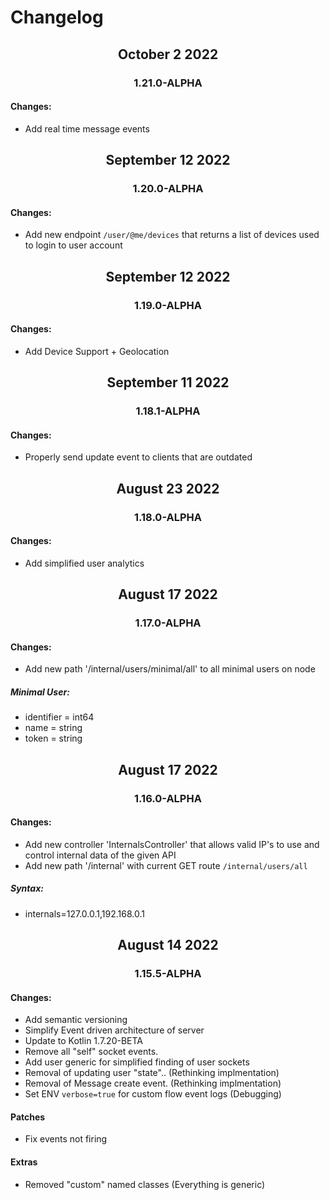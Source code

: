 # Changelog
<h2 align="center">October 2 2022</h2>
<h3 align="center">1.21.0-ALPHA</h3>

#### Changes:
* Add real time message events

<h2 align="center">September 12 2022</h2>
<h3 align="center">1.20.0-ALPHA</h3>

#### Changes:
* Add new endpoint `/user/@me/devices` that returns a list of devices used to login to user account


<h2 align="center">September 12 2022</h2>
<h3 align="center">1.19.0-ALPHA</h3>

#### Changes:
* Add Device Support + Geolocation


<h2 align="center">September 11 2022</h2>
<h3 align="center">1.18.1-ALPHA</h3>

#### Changes:
* Properly send update event to clients that are outdated


<h2 align="center">August 23 2022</h2>
<h3 align="center">1.18.0-ALPHA</h3>

#### Changes:
* Add simplified user analytics

<h2 align="center">August 17 2022</h2>
<h3 align="center">1.17.0-ALPHA</h3>

#### Changes:
* Add new path '/internal/users/minimal/all' to all minimal users on node

##### Minimal User:
- identifier = int64
- name = string
- token = string

<h2 align="center">August 17 2022</h2>
<h3 align="center">1.16.0-ALPHA</h3>

#### Changes:
* Add new controller 'InternalsController' that allows valid IP's to use and control internal data of the given API
* Add new path '/internal' with current GET route `/internal/users/all`
##### Syntax: 
- internals=127.0.0.1,192.168.0.1

<h2 align="center">August 14 2022</h2>
<h3 align="center">1.15.5-ALPHA</h3>

#### Changes:
* Add semantic versioning 
* Simplify Event driven architecture of server
* Update to Kotlin 1.7.20-BETA
* Remove all "self" socket events. 
* Add user generic for simplified finding of user sockets
* Removal of updating user "state".. (Rethinking implmentation)
* Removal of Message create event. (Rethinking implmentation)
* Set ENV `verbose=true` for custom flow event logs (Debugging)

#### Patches
* Fix events not firing 

#### Extras
* Removed "custom" named classes (Everything is generic)


